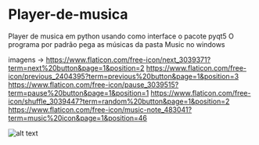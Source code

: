 # Player-de-musica
Player de musica em python usando como interface o pacote pyqt5
O programa por padrão pega as músicas da pasta Music no windows

imagens -> https://www.flaticon.com/free-icon/next_3039371?term=next%20button&page=1&position=2
           https://www.flaticon.com/free-icon/previous_2404395?term=previous%20button&page=1&position=3
           https://www.flaticon.com/free-icon/pause_3039515?term=pause%20button&page=1&position=1
           https://www.flaticon.com/free-icon/shuffle_3039447?term=random%20button&page=1&position=2
           https://www.flaticon.com/free-icon/music-note_483041?term=music%20icon&page=1&position=46
           
           
![alt text](https://github.com/Rene-Michel99/Player-de-musica/blob/master/V2.png)
           
 
